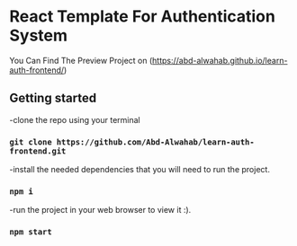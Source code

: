 # React Template For Authentication System

You Can Find The Preview Project on (https://abd-alwahab.github.io/learn-auth-frontend/)

## Getting started

-clone the repo using your terminal

### `git clone https://github.com/Abd-Alwahab/learn-auth-frontend.git`

-install the needed dependencies that you will need to run the project.

### `npm i`

-run the project in your web browser to view it :).

### `npm start`
